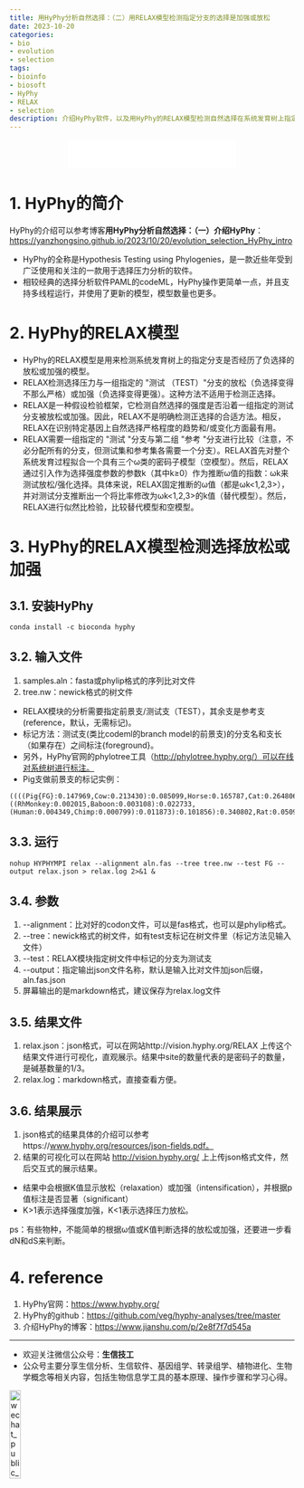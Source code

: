```yaml
---
title: 用HyPhy分析自然选择：（二）用RELAX模型检测指定分支的选择是加强或放松
date: 2023-10-20
categories: 
- bio
- evolution
- selection
tags:
- bioinfo
- biosoft
- HyPhy
- RELAX
- selection
description: 介绍HyPhy软件，以及用HyPhy的RELAX模型检测自然选择在系统发育树上指定分支的变化趋势，通常用来检测负选择的放松或加强。
---
```


<div align="middle"><iframe frameborder="no" border="0" marginwidth="0" marginheight="0" width=298 height=52 src="//music.163.com/outchain/player?type=2&id=1934103823&auto=1&height=32"></iframe></div>

# 1. HyPhy的简介
HyPhy的介绍可以参考博客**用HyPhy分析自然选择：（一）介绍HyPhy**：https://yanzhongsino.github.io/2023/10/20/evolution_selection_HyPhy_intro

- HyPhy的全称是Hypothesis Testing using Phylogenies，是一款近些年受到广泛使用和关注的一款用于选择压力分析的软件。
- 相较经典的选择分析软件PAML的codeML，HyPhy操作更简单一点，并且支持多线程运行，并使用了更新的模型，模型数量也更多。

# 2. HyPhy的RELAX模型
- HyPhy的RELAX模型是用来检测系统发育树上的指定分支是否经历了负选择的放松或加强的模型。
- RELAX检测选择压力与一组指定的 "测试 （TEST）"分支的放松（负选择变得不那么严格）或加强（负选择变得更强）。这种方法不适用于检测正选择。
- RELAX是一种假设检验框架，它检测自然选择的强度是否沿着一组指定的测试分支被放松或加强。因此，RELAX不是明确检测正选择的合适方法。相反，RELAX在识别特定基因上自然选择严格程度的趋势和/或变化方面最有用。
- RELAX需要一组指定的 "测试 "分支与第二组 "参考 "分支进行比较（注意，不必分配所有的分支，但测试集和参考集各需要一个分支）。RELAX首先对整个系统发育过程拟合一个具有三个ω类的密码子模型（空模型）。然后，RELAX通过引入作为选择强度参数的参数k（其中k≥0）作为推断ω值的指数：ωk来测试放松/强化选择。具体来说，RELAX固定推断的ω值（都是ωk<1,2,3>），并对测试分支推断出一个将比率修改为ωk<1,2,3>的k值（替代模型）。然后，RELAX进行似然比检验，比较替代模型和空模型。

# 3. HyPhy的RELAX模型检测选择放松或加强
## 3.1. 安装HyPhy
`conda install -c bioconda hyphy`
## 3.2. 输入文件
1. samples.aln：fasta或phylip格式的序列比对文件
2. tree.nw：newick格式的树文件
- RELAX模块的分析需要指定前景支/测试支（TEST），其余支是参考支(reference，默认，无需标记)。
- 标记方法：测试支(类比codeml的branch model的前景支)的分支名和支长（如果存在）之间标注{foreground}。
- 另外，HyPhy官网的phylotree工具（http://phylotree.hyphy.org/）可以在线对系统树进行标注。
- Pig支做前景支的标记实例：

```
((((Pig{FG}:0.147969,Cow:0.213430):0.085099,Horse:0.165787,Cat:0.264806):0.058611,((RhMonkey:0.002015,Baboon:0.003108):0.022733,(Human:0.004349,Chimp:0.000799):0.011873):0.101856):0.340802,Rat:0.050958,Mouse:0.097950);
```

## 3.3. 运行
`nohup HYPHYMPI relax --alignment aln.fas --tree tree.nw --test FG --output relax.json > relax.log 2>&1 &`

## 3.4. 参数
1. --alignment：比对好的codon文件，可以是fas格式，也可以是phylip格式。
2. --tree：newick格式的树文件，如有test支标记在树文件里（标记方法见输入文件）
3. --test：RELAX模块指定树文件中标记的分支为测试支
4. --output：指定输出json文件名称，默认是输入比对文件加json后缀，aln.fas.json
5. 屏幕输出的是markdown格式，建议保存为relax.log文件

## 3.5. 结果文件
1. relax.json：json格式，可以在网站http://vision.hyphy.org/RELAX 上传这个结果文件进行可视化，直观展示。结果中site的数量代表的是密码子的数量，是碱基数量的1/3。
2. relax.log：markdown格式，直接查看方便。

## 3.6. 结果展示
1. json格式的结果具体的介绍可以参考https://www.hyphy.org/resources/json-fields.pdf。
2. 结果的可视化可以在网站 http://vision.hyphy.org/ 上上传json格式文件，然后交互式的展示结果。
- 结果中会根据K值显示放松（relaxation）或加强（intensification），并根据p值标注是否显著（significant）
- K>1表示选择强度加强，K<1表示选择压力放松。

ps：有些物种，不能简单的根据ω值或K值判断选择的放松或加强，还要进一步看dN和dS来判断。

# 4. reference
1. HyPhy官网：https://www.hyphy.org/
2. HyPhy的github：https://github.com/veg/hyphy-analyses/tree/master
3. 介绍HyPhy的博客：https://www.jianshu.com/p/2e8f7f7d545a

-------

- 欢迎关注微信公众号：**生信技工**
- 公众号主要分享生信分析、生信软件、基因组学、转录组学、植物进化、生物学概念等相关内容，包括生物信息学工具的基本原理、操作步骤和学习心得。

<img src="https://github.com/yanzhongsino/yanzhongsino.github.io/blob/hexo/source/wechat/Wechat_public_qrcode.jpg?raw=true" width=20% title="wechat_public_QRcode.png" align=center/>